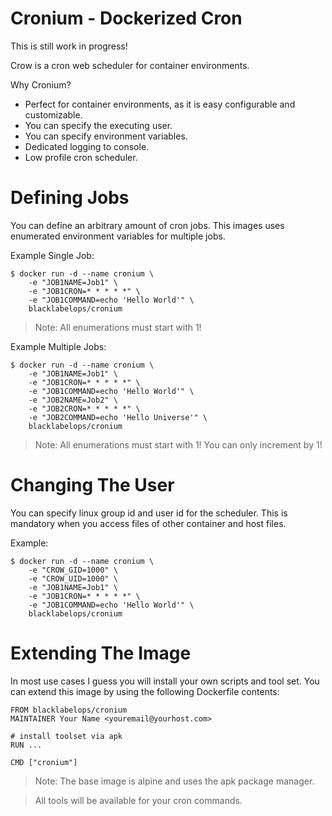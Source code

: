 # Cronium - Dockerized Cron

This is still work in progress!

Crow is a cron web scheduler for container environments.

Why Cronium?

* Perfect for container environments, as it is easy configurable and customizable.
* You can specify the executing user.
* You can specify environment variables.
* Dedicated logging to console.
* Low profile cron scheduler.

# Defining Jobs

You can define an arbitrary amount of cron jobs. This images uses enumerated environment variables for multiple jobs.

Example Single Job:

~~~~
$ docker run -d --name cronium \
    -e "JOB1NAME=Job1" \
    -e "JOB1CRON=* * * * *" \
    -e "JOB1COMMAND=echo 'Hello World'" \
    blacklabelops/cronium
~~~~

> Note: All enumerations must start with 1!

Example Multiple Jobs:

~~~~
$ docker run -d --name cronium \
    -e "JOB1NAME=Job1" \
    -e "JOB1CRON=* * * * *" \
    -e "JOB1COMMAND=echo 'Hello World'" \
    -e "JOB2NAME=Job2" \
    -e "JOB2CRON=* * * * *" \
    -e "JOB2COMMAND=echo 'Hello Universe'" \
    blacklabelops/cronium
~~~~

> Note: All enumerations must start with 1! You can only increment by 1!

# Changing The User

You can specify linux group id and user id for the scheduler. This is mandatory when you access files of other container and host files.

Example:

~~~~
$ docker run -d --name cronium \
    -e "CROW_GID=1000" \
    -e "CROW_UID=1000" \
    -e "JOB1NAME=Job1" \
    -e "JOB1CRON=* * * * *" \
    -e "JOB1COMMAND=echo 'Hello World'" \
    blacklabelops/cronium
~~~~

# Extending The Image

In most use cases I guess you will install your own scripts and tool set. You can extend this image by using the following Dockerfile contents:

~~~~
FROM blacklabelops/cronium
MAINTAINER Your Name <youremail@yourhost.com>

# install toolset via apk
RUN ...

CMD ["cronium"]
~~~~

> Note: The base image is alpine and uses the apk package manager.

> All tools will be available for your cron commands.
